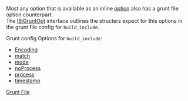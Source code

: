 Most any option that is available as an inline [option](../Options) also has a grunt file option counterpart.  
The [IBiGruntOpt](/interfaces/_modules_interfaces_.ibigruntopt.html) interface outlines the structers expect for this options in the grunt file config for `build_include`.  

Grunt config Options for `build_include`:

* [Encoding](encoding/)
* [match](match/)
* [mode](mode/)
* [noProcess](noProcess/)
* [process](process/)
* [timestamp](timestamp/)

[Grunt File](../)